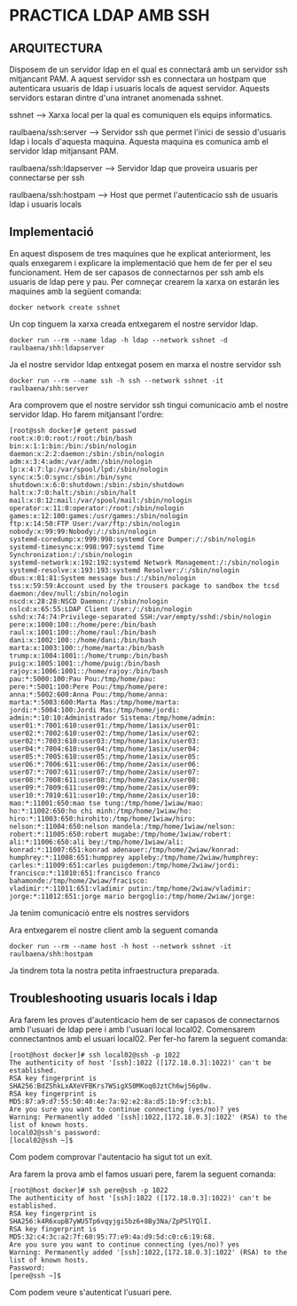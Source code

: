 # PRACTICA LDAP AMB SSH

## ARQUITECTURA

Disposem de un servidor ldap en el qual es connectará amb un servidor ssh mitjancant PAM. A aquest servidor ssh es connectara un hostpam que autenticara usuaris de ldap i usuaris locals de aquest servidor. Aquests servidors estaran dintre d'una intranet anomenada sshnet.

sshnet --> Xarxa local per la qual es comuniquen els equips informatics.

raulbaena/ssh:server --> Servidor ssh que permet l'inici de sessio d'usuaris ldap i locals d'aquesta maquina. Aquesta maquina es comunica amb el servidor ldap mitjansant PAM.

raulbaena/ssh:ldapserver --> Servidor ldap que proveira usuaris per connectarse per ssh

raulbaena/ssh:hostpam --> Host que permet l'autenticacio ssh de usuaris ldap i usuaris locals


## Implementació

En aquest disposem de tres maquines que he explicat anteriorment, les quals enxegarem i explicare la implementació que hem de fer per el seu funcionament. Hem de ser capasos de connectarnos per ssh amb els usuaris de ldap pere y pau. Per comneçar crearem la xarxa on estarán les maquines amb la següent comanda:
```
docker network create sshnet
```
Un cop tinguem la xarxa creada entxegarem el nostre servidor ldap.
```
docker run --rm --name ldap -h ldap --network sshnet -d raulbaena/shh:ldapserver 
```
Ja el nostre servidor ldap entxegat posem en marxa el nostre servidor ssh
```
docker run --rm --name ssh -h ssh --network sshnet -it raulbaena/shh:server 
```
Ara comprovem que el nostre servidor ssh tingui comunicacio amb el nostre servidor ldap. Ho farem mitjansant l'ordre:
```
[root@ssh docker]# getent passwd
root:x:0:0:root:/root:/bin/bash
bin:x:1:1:bin:/bin:/sbin/nologin
daemon:x:2:2:daemon:/sbin:/sbin/nologin
adm:x:3:4:adm:/var/adm:/sbin/nologin
lp:x:4:7:lp:/var/spool/lpd:/sbin/nologin
sync:x:5:0:sync:/sbin:/bin/sync
shutdown:x:6:0:shutdown:/sbin:/sbin/shutdown
halt:x:7:0:halt:/sbin:/sbin/halt
mail:x:8:12:mail:/var/spool/mail:/sbin/nologin
operator:x:11:0:operator:/root:/sbin/nologin
games:x:12:100:games:/usr/games:/sbin/nologin
ftp:x:14:50:FTP User:/var/ftp:/sbin/nologin
nobody:x:99:99:Nobody:/:/sbin/nologin
systemd-coredump:x:999:998:systemd Core Dumper:/:/sbin/nologin
systemd-timesync:x:998:997:systemd Time Synchronization:/:/sbin/nologin
systemd-network:x:192:192:systemd Network Management:/:/sbin/nologin
systemd-resolve:x:193:193:systemd Resolver:/:/sbin/nologin
dbus:x:81:81:System message bus:/:/sbin/nologin
tss:x:59:59:Account used by the trousers package to sandbox the tcsd daemon:/dev/null:/sbin/nologin
nscd:x:28:28:NSCD Daemon:/:/sbin/nologin
nslcd:x:65:55:LDAP Client User:/:/sbin/nologin
sshd:x:74:74:Privilege-separated SSH:/var/empty/sshd:/sbin/nologin
pere:x:1000:100::/home/pere:/bin/bash
raul:x:1001:100::/home/raul:/bin/bash
dani:x:1002:100::/home/dani:/bin/bash
marta:x:1003:100::/home/marta:/bin/bash
trump:x:1004:1001::/home/trump:/bin/bash
puig:x:1005:1001::/home/puig:/bin/bash
rajoy:x:1006:1001::/home/rajoy:/bin/bash
pau:*:5000:100:Pau Pou:/tmp/home/pau:
pere:*:5001:100:Pere Pou:/tmp/home/pere:
anna:*:5002:600:Anna Pou:/tmp/home/anna:
marta:*:5003:600:Marta Mas:/tmp/home/marta:
jordi:*:5004:100:Jordi Mas:/tmp/home/jordi:
admin:*:10:10:Administrador Sistema:/tmp/home/admin:
user01:*:7001:610:user01:/tmp/home/1asix/user01:
user02:*:7002:610:user02:/tmp/home/1asix/user02:
user02:*:7003:610:user03:/tmp/home/1asix/user03:
user04:*:7004:610:user04:/tmp/home/1asix/user04:
user05:*:7005:610:user05:/tmp/home/1asix/user05:
user06:*:7006:611:user06:/tmp/home/2asix/user06:
user07:*:7007:611:user07:/tmp/home/2asix/user07:
user08:*:7008:611:user08:/tmp/home/2asix/user08:
user09:*:7009:611:user09:/tmp/home/2asix/user09:
user10:*:7010:611:user10:/tmp/home/2asix/user10:
mao:*:11001:650:mao tse tung:/tmp/home/1wiaw/mao:
ho:*:11002:650:ho chi minh:/tmp/home/1wiaw/ho:
hiro:*:11003:650:hirohito:/tmp/home/1wiaw/hiro:
nelson:*:11004:650:nelson mandela:/tmp/home/1wiaw/nelson:
robert:*:11005:650:robert mugabe:/tmp/home/1wiaw/robert:
ali:*:11006:650:ali bey:/tmp/home/1wiaw/ali:
konrad:*:11007:651:konrad adenauer:/tmp/home/2wiaw/konrad:
humphrey:*:11008:651:humpprey appleby:/tmp/home/2wiaw/humphrey:
carles:*:11009:651:carles puigdemon:/tmp/home/2wiaw/jordi:
francisco:*:11010:651:francisco franco bahamonde:/tmp/home/2wiaw/fracisco:
vladimir:*:11011:651:vladimir putin:/tmp/home/2wiaw/vladimir:
jorge:*:11012:651:jorge mario bergoglio:/tmp/home/2wiaw/jorge:
```
Ja tenim comunicació entre els nostres servidors

Ara entxegarem el nostre client amb la seguent comanda
```
docker run --rm --name host -h host --network sshnet -it raulbaena/shh:hostpam 
```
Ja tindrem tota la nostra petita infraestructura preparada.

## Troubleshooting usuaris locals i ldap

Ara farem les proves d'autenticacio hem de ser capasos de connectarnos amb l'usuari de ldap pere i amb l'usuari local local02.
Comensarem connectantnos amb el usuari local02. Per fer-ho farem la seguent comanda:
```
[root@host docker]# ssh local02@ssh -p 1022
The authenticity of host '[ssh]:1022 ([172.18.0.3]:1022)' can't be established.
RSA key fingerprint is SHA256:BdZShkLxAXeVFBKrs7WSigXS0MKoq0JztCh6wj56p0w.
RSA key fingerprint is MD5:87:a9:d7:55:50:40:4e:7a:92:e2:8a:d5:1b:9f:c3:b1.
Are you sure you want to continue connecting (yes/no)? yes
Warning: Permanently added '[ssh]:1022,[172.18.0.3]:1022' (RSA) to the list of known hosts.
local02@ssh's password: 
[local02@ssh ~]$ 
```
Com podem comprovar l'autentacio ha sigut tot un exit. 

Ara farem la prova amb el famos usuari pere, farem la seguent comanda:
```
[root@host docker]# ssh pere@ssh -p 1022
The authenticity of host '[ssh]:1022 ([172.18.0.3]:1022)' can't be established.
RSA key fingerprint is SHA256:k4R6xupB7yWU5Tp6vqyjgi5bz6+8By3Na/ZpPSlYQlI.
RSA key fingerprint is MD5:32:c4:3c:a2:7f:60:95:77:e9:4a:d9:5d:c0:c6:19:68.
Are you sure you want to continue connecting (yes/no)? yes
Warning: Permanently added '[ssh]:1022,[172.18.0.3]:1022' (RSA) to the list of known hosts.
Password: 
[pere@ssh ~]$ 
```
Com podem veure s'autenticat l'usuari pere.







